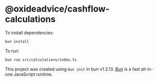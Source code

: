 # @oxideadvice/cashflow-calculations

To install dependencies:

```bash
bun install
```

To run:

```bash
bun run src/calculations/index.ts
```

This project was created using `bun init` in bun v1.2.13. [Bun](https://bun.sh) is a fast all-in-one JavaScript runtime.

